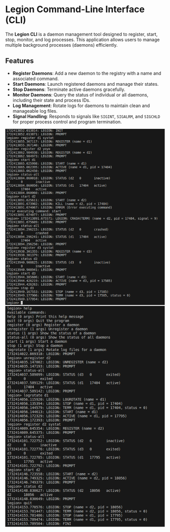 # Legion Command-Line Interface (CLI)

The **Legion CLI** is a daemon management tool designed to register, start, stop, monitor, and log processes. This application allows users to manage multiple background processes (daemons) efficiently.

## Features
- **Register Daemons**: Add a new daemon to the registry with a name and associated command.
- **Start Daemons**: Launch registered daemons and manage their states.
- **Stop Daemons**: Terminate active daemons gracefully.
- **Monitor Daemons**: Query the status of individual or all daemons, including their state and process IDs.
- **Log Management**: Rotate logs for daemons to maintain clean and manageable log files.
- **Signal Handling**: Responds to signals like `SIGINT`, `SIGALRM`, and `SIGCHLD` for proper process control and program termination.

![Daemon Tracker Screenshot](https://github.com/Arafat04H09/DaemonTracker/blob/main/daemon1.png?raw=true)
![Daemon Tracker Screenshot](https://github.com/Arafat04H09/DaemonTracker/blob/main/daemon2.png?raw=true)
